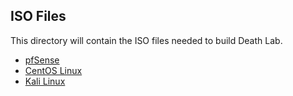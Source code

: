 ## ISO Files
This directory will contain the ISO files needed to build Death Lab. 
* [pfSense](https://www.pfsense.org/download/)
* [CentOS Linux](https://www.centos.org/centos-linux/)
* [Kali Linux](https://cdimage.kali.org/kali-2023.1/kali-linux-2023.1-installer-amd64.iso)